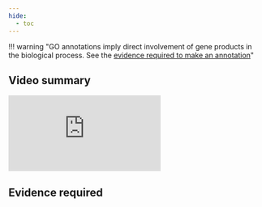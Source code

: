 ```yaml
---
hide:
  - toc
---
```


!!! warning "GO annotations imply direct involvement of gene products in the biological process. See the [evidence required to make an annotation](#evidence-required)"

## Video summary

<div class="video-sizer">
    <div class="video-wrapper">
    <iframe src="https://www.youtube.com/embed/-cj_PdJi68A" frameborder="0" allowfullscreen></iframe>
    </div>
</div>

## Evidence required

